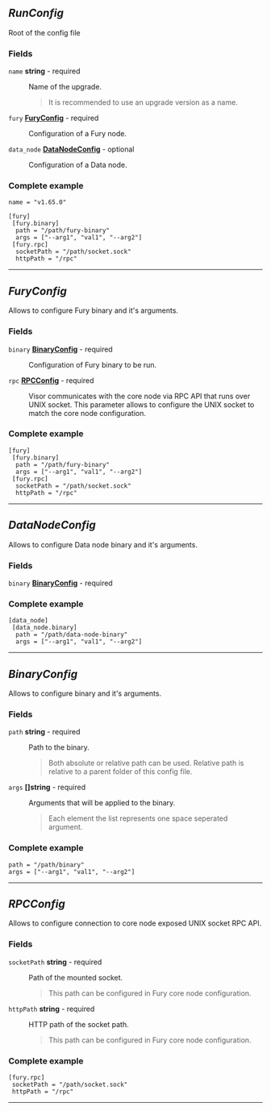 





## *RunConfig*
Root of the config file


### Fields

<dl>
<dt>
	<code>name</code>  <strong>string</strong>  - required
</dt>

<dd>

Name of the upgrade.


<blockquote>It is recommended to use an upgrade version as a name.</blockquote>
</dd>

<dt>
	<code>fury</code>  <strong><a href="#furyconfig">FuryConfig</a></strong>  - required
</dt>

<dd>

Configuration of a Fury node.

</dd>

<dt>
	<code>data_node</code>  <strong><a href="#datanodeconfig">DataNodeConfig</a></strong>  - optional
</dt>

<dd>

Configuration of a Data node.

</dd>



### Complete example


```hcl
name = "v1.65.0"

[fury]
 [fury.binary]
  path = "/path/fury-binary"
  args = ["--arg1", "val1", "--arg2"]
 [fury.rpc]
  socketPath = "/path/socket.sock"
  httpPath = "/rpc"

```


</dl>

---


## *FuryConfig*
Allows to configure Fury binary and it's arguments.


### Fields

<dl>
<dt>
	<code>binary</code>  <strong><a href="#binaryconfig">BinaryConfig</a></strong>  - required
</dt>

<dd>

Configuration of Fury binary to be run.

</dd>

<dt>
	<code>rpc</code>  <strong><a href="#rpcconfig">RPCConfig</a></strong>  - required
</dt>

<dd>

Visor communicates with the core node via RPC API that runs over UNIX socket.
This parameter allows to configure the UNIX socket to match the core node configuration.


</dd>



### Complete example


```hcl
[fury]
 [fury.binary]
  path = "/path/fury-binary"
  args = ["--arg1", "val1", "--arg2"]
 [fury.rpc]
  socketPath = "/path/socket.sock"
  httpPath = "/rpc"

```


</dl>

---


## *DataNodeConfig*
Allows to configure Data node binary and it's arguments.


### Fields

<dl>
<dt>
	<code>binary</code>  <strong><a href="#binaryconfig">BinaryConfig</a></strong>  - required
</dt>

<dd>



</dd>



### Complete example


```hcl
[data_node]
 [data_node.binary]
  path = "/path/data-node-binary"
  args = ["--arg1", "val1", "--arg2"]

```


</dl>

---


## *BinaryConfig*
Allows to configure binary and it's arguments.


### Fields

<dl>
<dt>
	<code>path</code>  <strong>string</strong>  - required
</dt>

<dd>

Path to the binary.


<blockquote>Both absolute or relative path can be used.
Relative path is relative to a parent folder of this config file.
</blockquote>
</dd>

<dt>
	<code>args</code>  <strong>[]string</strong>  - required
</dt>

<dd>

Arguments that will be applied to the binary.


<blockquote>Each element the list represents one space seperated argument.
</blockquote>
</dd>



### Complete example


```hcl
path = "/path/binary"
args = ["--arg1", "val1", "--arg2"]

```


</dl>

---


## *RPCConfig*
Allows to configure connection to core node exposed UNIX socket RPC API.


### Fields

<dl>
<dt>
	<code>socketPath</code>  <strong>string</strong>  - required
</dt>

<dd>

Path of the mounted socket.


<blockquote>This path can be configured in Fury core node configuration.</blockquote>
</dd>

<dt>
	<code>httpPath</code>  <strong>string</strong>  - required
</dt>

<dd>

HTTP path of the socket path.


<blockquote>This path can be configured in Fury core node configuration.</blockquote>
</dd>



### Complete example


```hcl
[fury.rpc]
 socketPath = "/path/socket.sock"
 httpPath = "/rpc"

```


</dl>

---


